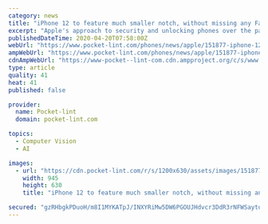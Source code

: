 ```yaml
---
category: news
title: "iPhone 12 to feature much smaller notch, without missing any Face ID sensors?"
excerpt: "Apple's approach to security and unlocking phones over the past couple of years has made it clear that it believes detailed facial recognition is the most secure way to authenticate, which is why the company has been reticent to move into in-display fingerprint sensors. Since facial recognition using a camera alone can be easily duped ..."
publishedDateTime: 2020-04-20T07:58:00Z
webUrl: "https://www.pocket-lint.com/phones/news/apple/151877-iphone-12-notch-face-id"
ampWebUrl: "https://www.pocket-lint.com/phones/news/apple/151877-iphone-12-notch-face-id.amphtml"
cdnAmpWebUrl: "https://www-pocket--lint-com.cdn.ampproject.org/c/s/www.pocket-lint.com/phones/news/apple/151877-iphone-12-notch-face-id.amphtml"
type: article
quality: 41
heat: 41
published: false

provider:
  name: Pocket-lint
  domain: pocket-lint.com

topics:
  - Computer Vision
  - AI

images:
  - url: "https://cdn.pocket-lint.com/r/s/1200x630/assets/images/151877-phones-news-iphone-12-to-feature-much-smaller-notch-without-missing-any-faceid-sensors-image1-lv9dtjzaaf.jpg"
    width: 945
    height: 630
    title: "iPhone 12 to feature much smaller notch, without missing any Face ID sensors?"

secured: "gzRHbgkPDuoH/m8I1MYKATpJ/INXYRiMw5DW6PGOUJHdvcr3DdR3rNFWSaytoheYktQhFVmK4d82SVry1c6qgdSNDnWBhS9dnI61D0yjFyut3fxSS0xeXvTYH66CvS6zYLIs9+6jFV8yBtn9NavGXXWGv6tkYM2ah8hQTp6TKd4o35ibxyk6KEholt18c2pk78LdUCAKt9Fg0Ux6twqtAu+UTtpiWUca0/4ly3cPUzBf+Rke8cnN03QgzirMeODROagObAnVQTpQbETJW/8V0Wn7tG2XQE2KC2tCKi6MmsL5NiqHpFI4oakcBQG65dfz;2W6OIEwz2GeZNDC3VVyz/A=="
---
```


